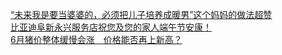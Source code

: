   
[“未来我是要当婆婆的，必须把儿子培养成暖男”这个妈妈的做法超赞](http://www.dianyue.me/archives/118/8bylftfm1tljqsn9/)  
[比亚迪阜新永兴服务店祝您及您的家人端午节安康！](http://www.dianyue.me/archives/368/oawztbvk5v19cva2/)  
[6月猪价整体缓慢会涨　价格能否再上新高？](http://www.dianyue.me/archives/121/wzibol8m52l8z95e/)